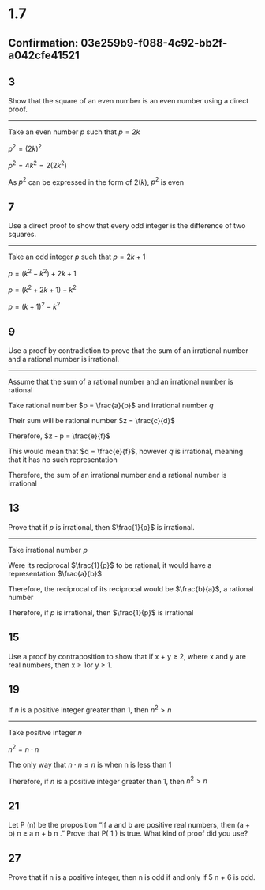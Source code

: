 

# 1.7
## Confirmation: 03e259b9-f088-4c92-bb2f-a042cfe41521
## 3
Show that the square of an even number is an even number using a direct proof.

---

Take an even number $p$ such that $p = 2k$

$p^2 = (2k)^2$

$p^2 = 4k^2 = 2(2k^2)$

As $p^2$ can be expressed in the form of $2(k)$, $p^2$ is even
## 7
Use a direct proof to show that every odd integer is the difference of two squares.

---

Take an odd integer $p$ such that $p = 2k+1$

$p = (k^2 - k^2) + 2k + 1$

$p = (k^2 + 2k + 1) - k^2$

$p = (k+1)^2 - k^2$
## 9
Use a proof by contradiction to prove that the sum of an irrational number and a rational number is irrational.

---

Assume that the sum of a rational number and an irrational number is rational

Take rational number $p = \frac{a}{b}$ and irrational number $q$

Their sum will be rational number $z = \frac{c}{d}$

Therefore, $z - p = \frac{e}{f}$

This would mean that $q = \frac{e}{f}$, however $q$ is irrational, meaning that it has no such representation

Therefore, the sum of an irrational number and a rational number is irrational


## 13
Prove that if $p$ is irrational, then $\frac{1}{p}$ is irrational.

---

Take irrational number $p$

Were its reciprocal $\frac{1}{p}$ to be rational, it would have a representation $\frac{a}{b}$

Therefore, the reciprocal of its reciprocal would be $\frac{b}{a}$, a rational number

Therefore, if $p$ is irrational, then $\frac{1}{p}$ is irrational
## 15
Use a proof by contraposition to show that if x + y ≥ 2, where x and y are real numbers, then x ≥ 1or y ≥ 1.
## 19
If $n$ is a positive integer greater than 1, then $n^2 > n$

---

Take positive integer $n$

$n^2 = n\cdot n$ 

The only way that $n\cdot n \le n$ is when n is less than 1

Therefore, if $n$ is a positive integer greater than 1, then $n^2 > n$
## 21
Let P (n) be the proposition “If a and b are positive real numbers, then (a + b) n ≥ a n + b n .” Prove that P( 1 ) is true. What kind of proof did you use?
## 27
Prove that if n is a positive integer, then n is odd if and only if 5 n + 6 is odd.